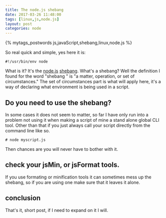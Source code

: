 ```yaml
---
title: The node.js shebang
date: 2017-03-26 11:48:00
tags: [linux,js,node.js]
layout: post
categories: node
---
```


{% mytags_postwords js,javaScript,shebang,linux,node.js %}

So real quick and simple, yes here it is:

```
#!/usr/bin/env node
```

What is it? It's the [node.js](https://nodejs.org/en/) [shebang](https://en.wikipedia.org/wiki/Shebang_&#40;Unix&#41;). What's a shebang? Well the definition I found for the word "shebang " is "a matter, operation, or set of circumstances." The set of circumstances part is what will apply here, it's a way of declaring what environment is being used in a script.

<!-- more -->

## Do you need to use the shebang?

In some cases it does not seem to matter, so far I have only run into a problem not using it when making a script of mine a stand alone global CLI tool. Other than that if you just always call your script directly from the command line like so.

```
# node myscript.js
```

Then chances are you will never have to bother with it.

## check your jsMin, or jsFormat tools.

If you use formating or minification tools it can sometimes mess up the shebang, so if you are using one make sure that it leaves it alone.

## conclusion

That's it, short post, if I need to expand on it I will.